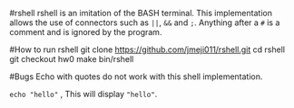 #rshell
rshell is an imitation of the BASH terminal. This implementation allows the use 
of connectors such as `||`, `&&` and `;`. Anything after a `#` is a comment and 
is ignored by the program.

#How to run rshell
git clone https://github.com/jmeji011/rshell.git
cd rshell
git checkout hw0
make
bin/rshell


#Bugs
Echo with quotes do not work with this shell implementation.

`echo "hello"` , This will display `"hello"`. 



